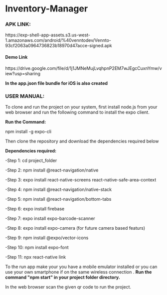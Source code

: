 # Inventory-Manager


<h3>APK LINK:</h3>
https://exp-shell-app-assets.s3.us-west-1.amazonaws.com/android/%40venntodev/Vennto-93cf2063a0964736823b18970d47acce-signed.apk

<h4>Demo Link</h4>
https://drive.google.com/file/d/1j1JMNeMujLvqhpnP2EM7wJEgcCuxnYmw/view?usp=sharing


**In the app.json file bundle for iOS is also created**


<h3>USER MANUAL:</h3>

To clone and run the project on your system, first install node.js from your web browser and run the following command to install the expo client.

 **Run the Command:**
 
npm install -g expo-cli

Then clone the repository and download the dependencies required below

**Dependencies required:**

  -Step 1: cd project_folder
  
  -Step 2: npm install @react-navigation/native
  
  -Step 3: expo install react-native-screens react-native-safe-area-context
  
  -Step 4: npm install @react-navigation/native-stack
  
  -Step 5: npm install @react-navigation/bottom-tabs
  
  -Step 6: expo install firebase
  
  -Step 7: expo install expo-barcode-scanner
  
  -Step 8: expo install expo-camera (for future camera based featurs)
  
  -Step 9: npm install @expo/vector-icons
  
  -Step 10: npm install expo-font
  
  -Step 11: npx react-native link


To the run app make your you have a mobile emulator installed or you can use your own smartphone if on the same wireless connection .
 **Run the command "npm start" in your project folder directory.**
 
In the web browser scan the given qr code to run the project.


